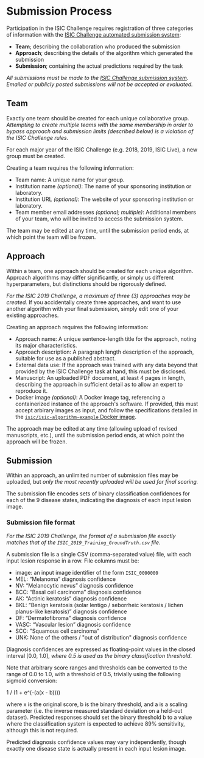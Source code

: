 # Submission Process

Participation in the ISIC Challenge requires registration of three categories of information with
the  [ISIC Challenge automated submission system](https://challenge.isic-archive.com/):
* **Team**; describing the collaboration who produced the submission
* **Approach**; describing the details of the algorithm which generated the submission
* **Submission**; containing the actual predictions required by the task

*All submissions must be made to the 
[ISIC Challenge submission system](https://challenge.isic-archive.com/). Emailed or publicly 
posted submissions will not be accepted or evaluated.*

## Team
Exactly one team should be created for each unique collaborative group. *Attempting to create
multiple teams with the same membership in order to bypass approach and submission limits
(described below) is a violation of the ISIC Challenge rules.*

For each major year of the ISIC Challenge (e.g. 2018, 2019, ISIC Live), a new group must be created.

Creating a team requires the following information:
* Team name: A unique name for your group.
* Institution name *(optional)*: The name of your sponsoring institution or laboratory.
* Institution URL *(optional)*: The website of your sponsoring institution or laboratory.
* Team member email addresses *(optional; multiple)*: Additional members of your team, who will be
  invited to access the submission system.

The team may be edited at any time, until the submission period ends, at which point the team will
be frozen.

## Approach
Within a team, one approach should be created for each unique algorithm. Approach algorithms may
differ significantly, or simply us different hyperparameters, but distinctions should be rigorously
defined.

*For the ISIC 2019 Challenge, a maximum of three (3) approaches may be created.* If you accidentally
create three approaches, and want to use another algorithm with your final submission, simply edit
one of your existing approaches.

Creating an approach requires the following information:
* Approach name: A unique sentence-length title for the approach, noting its major characteristics.
* Approach description: A paragraph length description of the approach, suitable for use as a
  published abstract.
* External data use: If the approach was trained with any data beyond that provided by the ISIC
  Challenge task at hand, this must be disclosed.
* Manuscript: An uploaded PDF document, at least 4 pages in length, describing the approach in
  sufficient detail as to allow an expert to reproduce it.
* Docker image *(optional)*: A Docker image tag, referencing a containerized instance of the
  approach's software. If provided, this must accept arbirary images as input, and follow the
  specifications detailed in the [`isic/isic-algorithm-example` Docker image](https://github.com/ImageMarkup/isic-algorithm-example).

The approach may be edited at any time (allowing upload of revised manuscripts, etc.), until the
submission period ends, at which point the approach will be frozen.

## Submission
Within an approach, an unlimited number of submission files may be uploaded, but *only the most
recently uploaded will be used for final scoring.*

The submission file encodes sets of binary classification confidences for each of the 9 disease
states, indicating the diagnosis of each input lesion image.

### Submission file format
*For the ISIC 2019 Challenge, the format of a submission file exactly matches that of the
`ISIC_2019_Training_GroundTruth.csv` file.*

A submission file is a single CSV (comma-separated value) file, with each input lesion response in a row. File columns must be:
* image: an input image identifier of the form `ISIC_0000000`
* MEL: “Melanoma” diagnosis confidence
* NV: “Melanocytic nevus” diagnosis confidence
* BCC: “Basal cell carcinoma” diagnosis confidence
* AK: “Actinic keratosis” diagnosis confidence
* BKL: “Benign keratosis (solar lentigo / seborrheic keratosis / lichen planus-like keratosis)” diagnosis confidence
* DF: “Dermatofibroma” diagnosis confidence
* VASC: “Vascular lesion” diagnosis confidence
* SCC: "Squamous cell carcinoma"
* UNK: None of the others / "out of distribution" diagnosis confidence

Diagnosis confidences are expressed as floating-point values in the closed interval [0.0, 1.0],
*where 0.5 is used as the binary classification threshold*.

Note that arbitrary score ranges and thresholds can be converted to the range of 0.0 to 1.0,
with a threshold of 0.5, trivially using the following sigmoid conversion:

1 / (1 + e^(-(a(x - b))))

where x is the original score, b is the binary threshold, and a is a scaling parameter (i.e. the
inverse measured standard deviation on a held-out dataset). Predicted responses should set the
binary threshold b to a value where the classification system is expected to achieve 89%
sensitivity, although this is not required.

Predicted diagnosis confidence values may vary independently, though exactly one disease state is
actually present in each input lesion image.
